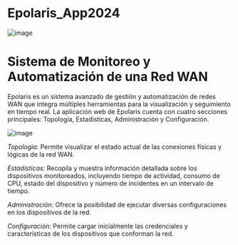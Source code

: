 # Epolaris_App2024
![image](https://github.com/Edwix01/Epolaris_App2024/assets/115038833/9e753614-632b-4035-8af1-962ad7f7a9fd)

# Sistema de Monitoreo y Automatización de una Red WAN

Epolaris es un sistema avanzado de gestión y automatización de redes WAN que integra múltiples herramientas para la visualización y seguimiento en tiempo real. La aplicación web de Epolaris cuenta con cuatro secciones principales: Topología, Estadísticas, Administración y Configuración.

![image](https://github.com/Edwix01/Epolaris_App2024/assets/115038833/07d4f532-f4c4-4be4-b59f-f67f6f3e2da5)

*Topología*: Permite visualizar el estado actual de las conexiones físicas y lógicas de la red WAN.

*Estadísticas*: Recopila y muestra información detallada sobre los dispositivos monitoreados, incluyendo tiempo de actividad, consumo de CPU, estado del dispositivo y número de incidentes en un intervalo de tiempo.

*Administración*: Ofrece la posibilidad de ejecutar diversas configuraciones en los dispositivos de la red.

*Configuración*: Permite cargar inicialmente las credenciales y características de los dispositivos que conforman la red.








